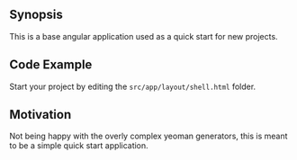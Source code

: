 ## Synopsis

This is a base angular application used as a quick start for new projects.

## Code Example

Start your project by editing the `src/app/layout/shell.html` folder.

## Motivation

Not being happy with the overly complex yeoman generators, this is meant to be a simple quick start application.
